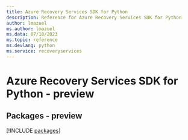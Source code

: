 ```yaml
---
title: Azure Recovery Services SDK for Python
description: Reference for Azure Recovery Services SDK for Python
author: lmazuel
ms.author: lmazuel
ms.data: 07/18/2023
ms.topic: reference
ms.devlang: python
ms.service: recoveryservices
---
```

# Azure Recovery Services SDK for Python - preview
## Packages - preview
[!INCLUDE [packages](recovery-services-index.md)]